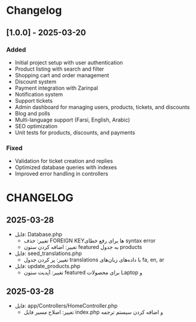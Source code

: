 # Changelog

## [1.0.0] - 2025-03-20
### Added
- Initial project setup with user authentication
- Product listing with search and filter
- Shopping cart and order management
- Discount system
- Payment integration with Zarinpal
- Notification system
- Support tickets
- Admin dashboard for managing users, products, tickets, and discounts
- Blog and polls
- Multi-language support (Farsi, English, Arabic)
- SEO optimization
- Unit tests for products, discounts, and payments

### Fixed
- Validation for ticket creation and replies
- Optimized database queries with indexes
- Improved error handling in controllers

# CHANGELOG

## 2025-03-28
- فایل: Database.php
  - تغییر: حذف FOREIGN KEYها برای رفع خطای syntax error
  - تغییر: اضافه کردن ستون featured به جدول products
- فایل: seed_translations.php
  - تغییر: پر کردن جدول translations با داده‌های زبان‌های fa, en, ar
- فایل: update_products.php
  - تغییر: آپدیت ستون featured برای محصولات Laptop و

## 2025-03-28
- فایل: app/Controllers/HomeController.php
  - تغییر: اصلاح مسیر فایل index.php و اضافه کردن سیستم ترجمه